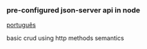 ### pre-configured json-server api in node

[português](readme-pt.md)

basic crud using http methods semantics
